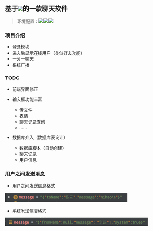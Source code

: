 ## 基于![](https://img.shields.io/badge/Java-websocket-red)的一款聊天软件

> 环境配置：![](https://img.shields.io/badge/-Maven-yellowgreen)![](https://img.shields.io/badge/-springboot-brightgreen)![](https://img.shields.io/badge/-IDEA-blue)

### 项目介绍

- 登录模块
- 进入后显示在线用户（类似好友功能）
- 一对一聊天
- 系统广播

### TODO

- 前端界面修正
- 输入框功能丰富
  - 传文件
  - 表情
  - 聊天记录查询
  - ……

- 数据库介入（数据库表设计）
  - 数据库脚本（自动创建）
  - 聊天记录
  - 用户信息



### 用户之间发送消息

- 用户之间发送信息格式

![u-u](markdown/u-u.png)

- 系统发送信息格式

![u-u](markdown/system.png)

